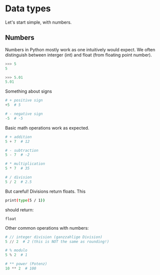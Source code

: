 # Data types

Let's start simple, with numbers.
## Numbers

Numbers in Python mostly work as one intuitively would expect.
We often distinguish between interger (int) and float (from floating point number).
```py
>>> 5
5

>>> 5.01
5.01
```

Something about signs
```python
# + positive sign
+5  # 5

# - negative sign
-5  # -5
```

Basic math operations work as expected.
```python
# + addition
5 + 7  # 12

# - subtraction
5 - 7  # -2

# * multiplication
5 * 7  # 35

# / division
5 / 2  # 2.5
```

But careful! Divisions return floats.
This
```sh
print(type(5 / 1))
```
should return:
<!--pytest-codeblocks:expected-output-->
```
float
```

Other common operations with numbers:
```python
# // integer division (ganzzahlige Division)
5 // 2  # 2 (this is NOT the same as rounding!)

# % modulo
5 % 2  # 1

# ** power (Potenz)
10 ** 2  # 100
```
